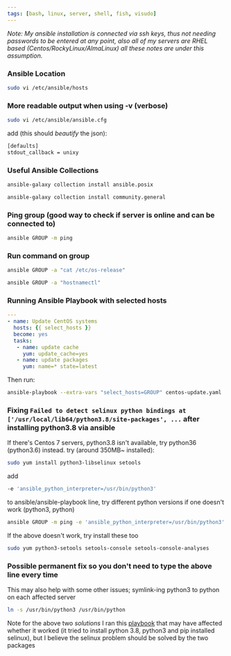 ```yaml
---
tags: [bash, linux, server, shell, fish, visudo]
---
```


*Note: My ansible installation is connected via ssh keys, thus not needing passwords to be entered at any point, also all of my servers are RHEL based (Centos/RockyLinux/AlmaLinux) all these notes are under this assumption.*

### Ansible Location
```bash
sudo vi /etc/ansible/hosts
```

### More readable output when using -v (verbose)
```bash
sudo vi /etc/ansible/ansible.cfg
```
add (this should *beautify* the json):
```bash
[defaults]
stdout_callback = unixy
```

### Useful Ansible Collections
```bash
ansible-galaxy collection install ansible.posix
```
```bash
ansible-galaxy collection install community.general
```

### Ping group (good way to check if server is online and can be connected to)
```bash
ansible GROUP -m ping
```

### Run command on group
```bash
ansible GROUP -a "cat /etc/os-release"
```
```bash
ansible GROUP -a "hostnamectl"
```

### Running Ansible Playbook with selected hosts
```yaml
---
- name: Update CentOS systems
  hosts: {{ select_hosts }}
  become: yes
  tasks:
   - name: update cache
     yum: update_cache=yes
   - name: update packages
     yum: name=* state=latest
```
Then run:
```bash
ansible-playbook --extra-vars "select_hosts=GROUP" centos-update.yaml
```

### Fixing `Failed to detect selinux python bindings at ['/usr/local/lib64/python3.8/site-packages', ...` after installing python3.8 via ansible
If there's Centos 7 servers, python3.8 isn't available, try python36 (python3.6) instead.
try (around 350MB~ installed):
```bash
sudo yum install python3-libselinux setools 
```

add
```bash
-e 'ansible_python_interpreter=/usr/bin/python3'
```
to ansible/ansible-playbook line, try different python versions if one doesn't work (python3, python)
```bash
ansible GROUP -m ping -e 'ansible_python_interpreter=/usr/bin/python3'
```
If the above doesn't work, try install these too
```bash
sudo yum python3-setools setools-console setools-console-analyses
```

### Possible permanent fix so you don't need to type the above line every time
This may also help with some other issues; symlink-ing python3 to python on each affected server
```bash
ln -s /usr/bin/python3 /usr/bin/python
```

Note for the above two *solutions* I ran this [playbook](https://github.com/GianPDev/Ansible-Playbooks/blob/master/selinux-enable.yaml) that may have affected whether it worked (it tried to install python 3.8, python3 and pip installed selinux), but I believe the selinux problem should be solved by the two packages

